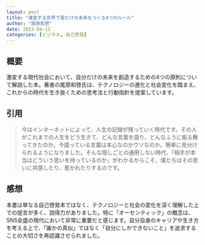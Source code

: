 ```yaml
---
layout: post
title: "激変する世界で君だけの未来をつくる4つのルール"
author: "尾原和啓"
date: 2023-04-11
categories: [ビジネス, 自己啓発]
---
```


## 概要

激変する現代社会において、自分だけの未来を創造するための4つの原則について解説した本。著者の尾原和啓氏は、テクノロジーの進化と社会変化を踏まえ、これからの時代を生き抜くための思考法と行動指針を提案しています。

## 引用

> 今はインターネットによって、人生の記録が残っていく時代です。その人がこれまでの人生をどう生きて、どんな言葉を語り、どんなふうに振る舞ってきたのか。今語っている言葉は本心なのかウソなのか。簡単に見分けられるようになりました。そんな隠しごとの通用しない時代、「相手が本当はどういう思いを持っているのか」がわかるからこそ、僕たちはその思いに共感したり、惹かれたりするのです。

## 感想

本書は単なる自己啓発本ではなく、テクノロジーと社会の変化を深く理解した上での提言が多く、説得力がありました。特に「オーセンティック」の概念は、SNS全盛の現代において非常に重要だと感じます。自分自身のキャリアや生き方を考える上で、「誰かの真似」ではなく「自分にしかできないこと」を追求することの大切さを再認識させられました。
